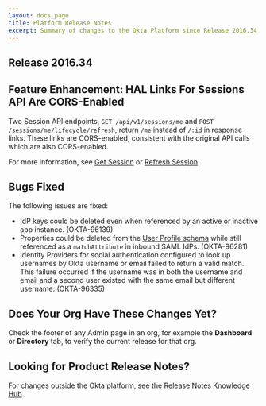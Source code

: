 ```yaml
---
layout: docs_page
title: Platform Release Notes
excerpt: Summary of changes to the Okta Platform since Release 2016.34
---
```


## Release 2016.34

## Feature Enhancement: HAL Links For Sessions API Are CORS-Enabled
<!-- OKTA-98961 -->

Two Session API endpoints, `GET /api/v1/sessions/me` and `POST /sessions/me/lifecycle/refresh`, return `/me` instead of `/:id` in response links.
These links are CORS-enabled, consistent with the original API calls which are also CORS-enabled.

For more information, see [Get Session](http://developer.okta.com/docs/api/resources/sessions#get-session) or [Refresh Session](http://developer.okta.com/docs/api/resources/sessions#refresh-session).

## Bugs Fixed

The following issues are fixed:

* IdP keys could be deleted even when referenced by an active or inactive app instance. (OKTA-96139)
* Properties could be deleted from the [User Profile schema](http://developer.okta.com/docs/api/resources/schemas.html#remove-property-from-user-profile-schema)
while still referenced as a `matchAttribute` in inbound SAML IdPs. (OKTA-96281)
* Identity Providers for social authentication configured to look up usernames by Okta username or email failed to return a valid match. 
This failure occurred if the username was in both the username and email and a second user existed with the same email but different username. (OKTA-96335)

## Does Your Org Have These Changes Yet?

Check the footer of any Admin page in an org, for example the **Dashboard** or **Directory** tab, to verify the current release for that org.

## Looking for Product Release Notes?

For changes outside the Okta platform, see the [Release Notes Knowledge Hub](https://support.okta.com/help/articles/Knowledge_Article/Release-Notes-Knowledge-Hub).